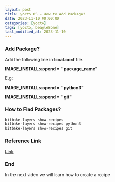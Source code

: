 ```yaml
---
layout: post
title: yocto 05 - How to Add Package?
date: 2023-11-10 00:00:00
categories: [yocto]
tags: [yocto, beagleBone]
last_modified_at: 2023-11-10
---
```


### Add Package?

Add the following line in **local.conf** file.

**IMAGE_INSTALL:append = " package_name"**

E.g:

**IMAGE_INSTALL:append = " python3"**

**IMAGE_INSTALL:append = " git"**

### How to Find Packages?

```bash
bitbake-layers show-recipes 
bitbake-layers show-recipes python3
bitbake-layers show-recipes git
```

### Reference Link

[Link](https://docs.yoctoproject.org/ref-manual/variables.html#)

### End

In the next video we will learn how to create a recipe


